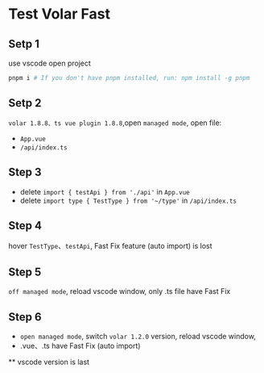 # Test Volar Fast

## Setp 1
use vscode open project
```bash
pnpm i # If you don't have pnpm installed, run: npm install -g pnpm
```
## Setp 2
 `volar 1.8.8、ts vue plugin 1.8.8`,open `managed mode`, open file:
- `App.vue `
- `/api/index.ts`

## Step 3

- delete `import { testApi } from './api'` in  `App.vue `
- delete `import type { TestType } from '~/type'` in `/api/index.ts`

## Step 4

hover `TestType`、`testApi`, Fast Fix feature (auto import) is lost

## Step 5
`off managed mode`, reload vscode window, only .ts file have Fast Fix

## Step 6
- `open managed mode`, switch `volar 1.2.0` version, reload vscode window,
- .vue、.ts have Fast Fix (auto import)


**  vscode version is last
